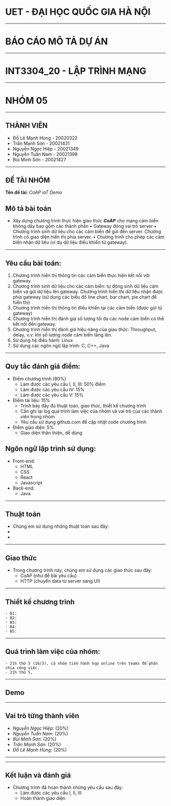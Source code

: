 # UET - ĐẠI HỌC QUỐC GIA HÀ NỘI

-----------------------------------------------------------------------------------------------------------------------------------------------------------------------

# BÁO CÁO MÔ TẢ DỰ ÁN

-----------------------------------------------------------------------------------------------------------------------------------------------------------------------

# INT3304_20 - LẬP TRÌNH MẠNG

-----------------------------------------------------------------------------------------------------------------------------------------------------------------------

# NHÓM 05

-----------------------------------------------------------------------------------------------------------------------------------------------------------------------

## THÀNH VIÊN

- Đỗ Lê Mạnh Hùng - 20020322
- Trần Mạnh Sơn -  20021431
- Nguyễn Ngọc Hiệp - 20021349
- Nguyễn Tuấn Nam - 20021398 
- Bùi Minh Sơn - 20021427


-----------------------------------------------------------------------------------------------------------------------------------------------------------------------

## ĐỀ TÀI NHÓM

**Tên đề tài:** _CoAP ioT Demo_

## Mô tả bài toán

- Xây dựng chương trình thực hiện giao thức **_CoAP_** cho mạng cảm biến không dây bao gồm các thành phần 
    •	Gateway đóng vai trò server
    •	Chương trình sinh dữ liệu cho các cảm biến để gửi đến server. Chương trình có giao diện hiển thị phía server.
    •	Chương trình cho phép các cảm biến nhận dữ liệu (ví dụ dữ liệu điều khiển từ gateway).

 -----------------------------------------------------------------------------------------------------------------------------------------------------------------------

 ## Yêu cầu bài toán:

 1. Chương trình hiển thị thông tin các cảm biến thực hiện kết nối với gateway.
 2.	Chương trình sinh dữ liệu cho các cảm biến: tự động sinh dữ liệu cảm biến và gửi dữ liệu lên gateway. 
 Chương trình hiển thị dữ liệu nhận được phía gateway (sử dụng các biểu đồ line chart, bar chart, pie chart để hiển thị)
 3.	Chương trình hiển thị thông tin điều khiển tại các cảm biến (được gửi từ gateway)
 4.	Chương trình hiển thị đánh giá số lượng tối đa các node cảm biến có thể kết nối đến gateway.
 5.	Chương trình hiển thị đánh giá hiệu năng của giao thức: Throughput, delay, v.v. khi số lượng node cảm biến tăng lên.
 6. Sử dụng hệ điều hành: Linux
 7. Sử dụng các ngôn ngữ lập trình: C, C++, Java

-----------------------------------------------------------------------------------------------------------------------------------------------------------------------

## Quy tắc đánh giá điểm:
- Điểm chương trình (80%) 
    + Làm được các yêu cầu I, II, III: 50% điểm
    + Làm được các yêu cầu IV: 15%
    + Làm được các yêu cầu V: 15%
- Điểm tài liệu: 15% 
    + Trình bày đầy đủ thuật toán, giao thức, thiết kế chương trình
    + Cần ghi lại log quá trình làm việc của nhóm và vai trò của các thành viên 
trong nhóm
    + Yêu cầu sử dụng github.com để cập nhật code chương trình
- Điểm giao diện: 5%
    + Giao diện thân thiện, dễ dùng


## Ngôn ngữ lập trình sử dụng:

- Front-end:
    + HTML
    + CSS
    + React
    + Javascript
- Back-end:
    + Java
    

-----------------------------------------------------------------------------------------------------------------------------------------------------------------------

## Thuật toán

- Chúng em sử dụng những thuật toán sau đây:
 - 
 - 
-----------------------------------------------------------------------------------------------------------------------------------------------------------------------

## Giao thức

- Trong chương trình này, chúng em sử dụng các giao thức sau đây:
    - CoAP (như đề bài yêu cầu)
    - HTTP (chuyển data từ server sang UI)
-----------------------------------------------------------------------------------------------------------------------------------------------------------------------

## Thiết kế chương trình
    - B1: 
    - B2:
    - B3:
    - B4:
    - B5:

-----------------------------------------------------------------------------------------------------------------------------------------------------------------------

## Quá trình làm việc của nhóm:
    - 21h thứ 5 (16/3), cả nhóm tiến hành họp online trên teams để phân chia công việc.
    - 21h thứ 5, 
-----------------------------------------------------------------------------------------------------------------------------------------------------------------------

## Demo

-----------------------------------------------------------------------------------------------------------------------------------------------------------------------

## Vai trò từng thành viên

- _Nguyễn Ngọc Hiệp_:  (20%)
- _Nguyễn Tuấn Nam_:  (20%)
- _Bùi Minh Sơn_:  (20%)
- _Trần Mạnh Sơn_:   (20%)
- _Đỗ Lê Mạnh Hùng_:   (20%)

-----------------------------------------------------------------------------------------------------------------------------------------------------------------------

-----------------------------------------------------------------------------------------------------------------------------------------------------------------------

## Kết luận và đánh giá
 - Chương trình đã hoàn thành những yêu cầu sau đây:
    - Làm được các yêu cầu I, II, III
    - Hoàn thành giao diện 
